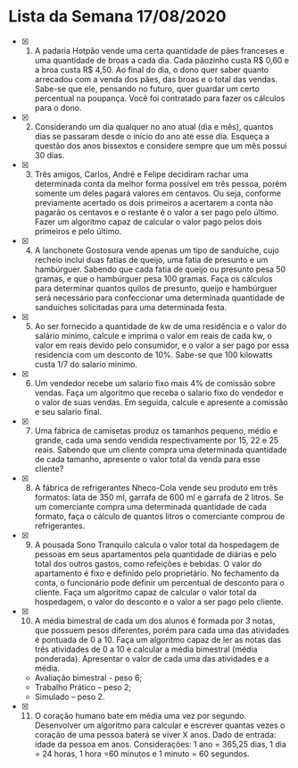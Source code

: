 # Lista da Semana 17/08/2020

- [X] 1. A padaria Hotpão vende uma certa quantidade de pães franceses e uma quantidade de broas a cada dia. Cada pãozinho custa R$ 0,60 e a broa custa R$ 4,50. Ao final do dia, o dono quer saber quanto arrecadou com a venda dos pães, das broas e o total das vendas. Sabe-se que ele, pensando no futuro, quer guardar um certo percentual na poupança. Você foi contratado para fazer os cálculos para o dono.
- [X] 2. Considerando um dia qualquer no ano atual (dia e mês), quantos dias se passaram desde o início do ano até esse dia. Esqueça a questão dos anos bissextos e considere sempre que um mês possui 30 dias.
- [X] 3. Três amigos, Carlos, André e Felipe decidiram rachar uma determinada conta da melhor forma possível em três pessoa, porém somente um deles pagará valores em centavos. Ou seja, conforme previamente acertado os dois primeiros a acertarem a conta não pagarão os centavos e o restante é o valor a ser pago pelo último. Fazer um algoritmo capaz de calcular o valor pago pelos dois primeiros e pelo último.
- [X] 4. A lanchonete Gostosura vende apenas um tipo de sanduíche, cujo recheio inclui duas fatias de queijo, uma fatia de presunto e um hambúrguer. Sabendo que cada fatia de queijo ou presunto pesa 50 gramas, e que o hambúrguer pesa 100 gramas. Faça os cálculos para determinar quantos quilos de presunto, queijo e hambúrguer será necessário para confeccionar uma determinada quantidade de sanduíches solicitadas para uma determinada festa.
- [X] 5. Ao ser fornecido a quantidade de kw de uma residência e o valor do salário mínimo, calcule e imprima o valor em reais de cada kw, o valor em reais devido pelo consumidor, e o valor a ser pago por essa residencia com um desconto de 10%. Sabe-se que 100 kilowatts custa 1/7 do salario minimo.
- [X] 6. Um vendedor recebe um salario fixo mais 4% de comissão sobre vendas. Faça um algoritmo que receba o salario fixo do vendedor e o valor de suas vendas. Em seguida, calcule e apresente a comissão e seu salario final.
- [X] 7. Uma fábrica de camisetas produz os tamanhos pequeno, médio e grande, cada uma sendo vendida respectivamente por 15, 22 e 25 reais. Sabendo que um cliente compra uma determinada quantidade de cada tamanho, apresente o valor total da venda para esse cliente?
- [X] 8. A fábrica de refrigerantes Nheco-Cola vende seu produto em três formatos: lata de 350 ml, garrafa de 600 ml e garrafa de 2 litros. Se um comerciante compra uma determinada quantidade de cada formato, faça o cálculo de quantos litros o comerciante comprou de refrigerantes.
- [X] 9. A pousada Sono Tranquilo calcula o valor total da hospedagem de pessoas em seus apartamentos pela quantidade de diárias e pelo total dos outros gastos, como refeições e bebidas. O valor do apartamento é fixo e definido pelo proprietário. No fechamento da conta, o funcionário pode definir um percentual de desconto para o cliente. Faça um algoritmo capaz de calcular o valor total da hospedagem, o valor do desconto e o valor a ser pago pelo cliente. 
- [X] 10. A média bimestral de cada um dos alunos é formada por 3 notas, que possuem pesos diferentes, porém para cada uma das atividades é pontuada de 0 a 10. Faça um algoritmo capaz de ler as notas das três atividades de 0 a 10 e calcular a média bimestral (média ponderada). Apresentar o valor de cada uma das atividades e a média.
  - Avaliação bimestral - peso 6;
  - Trabalho Prático – peso 2;
  - Simulado – peso 2.<br />
- [X] 11. O coração humano bate em média uma vez por segundo. Desenvolver um algoritmo para calcular e escrever quantas vezes o coração de uma pessoa baterá se viver X anos. Dado de entrada: idade da pessoa em anos. Considerações: 1 ano = 365,25 dias, 1 dia = 24 horas, 1 hora =60 minutos e 1 minuto = 60 segundos.
